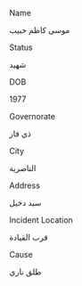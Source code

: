 Name

موسى كاظم حبيب

Status

شهيد

DOB

1977

Governorate

ذي قار

City

الناصرية

Address

سيد دخيل

Incident Location

قرب القيادة

Cause

طلق ناري 